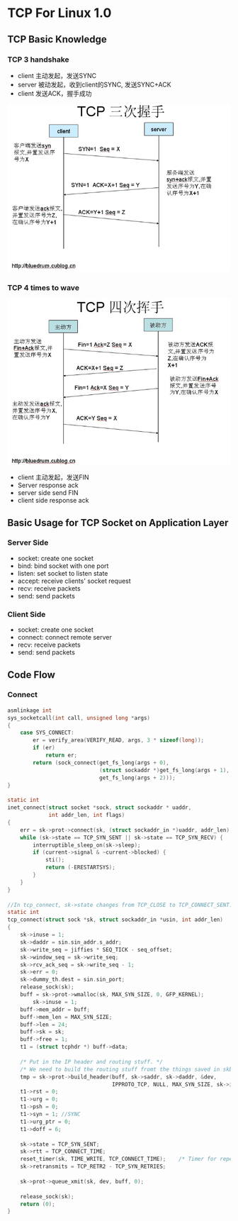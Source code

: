 # TCP For Linux 1.0

## TCP Basic Knowledge
### TCP 3 handshake
- client 主动发起，发送SYNC
- server 被动发起，收到client的SYNC, 发送SYNC+ACK
- client 发送ACK，握手成功

![握手](./pic/handshake.png)

### TCP 4 times to wave

![挥手](./pic/wave.jpg)

- client 主动发起，发送FIN
- Server response ack
- server side send FIN
- client side response ack

## Basic Usage for TCP Socket on Application Layer

### Server Side
- socket: create one socket
- bind: bind socket with one port
- listen: set socket to listen state
- accept: receive clients' socket request
- recv: receive packets
- send: send packets

### Client Side
- socket: create one socket
- connect: connect remote server
- recv: receive packets
- send: send packets

## Code Flow

### Connect

```c
asmlinkage int
sys_socketcall(int call, unsigned long *args)
{
    case SYS_CONNECT:
        er = verify_area(VERIFY_READ, args, 3 * sizeof(long));
        if (er) 
            return er;
        return (sock_connect(get_fs_long(args + 0),
                             (struct sockaddr *)get_fs_long(args + 1),
                             get_fs_long(args + 2)));                         
}

static int 
inet_connect(struct socket *sock, struct sockaddr * uaddr,
             int addr_len, int flags) 
{
	err = sk->prot->connect(sk, (struct sockaddr_in *)uaddr, addr_len);
	while (sk->state == TCP_SYN_SENT || sk->state == TCP_SYN_RECV) {
        interruptible_sleep_on(sk->sleep);
        if (current->signal & ~current->blocked) {
            sti();
            return (-ERESTARTSYS);
        }
	}
}

//In tcp_connect, sk->state changes from TCP_CLOSE to TCP_CONNECT_SENT.
static int
tcp_connect(struct sock *sk, struct sockaddr_in *usin, int addr_len)
{
    sk->inuse = 1;
    sk->daddr = sin.sin_addr.s_addr;
    sk->write_seq = jiffies * SEQ_TICK - seq_offset;
    sk->window_seq = sk->write_seq;
    sk->rcv_ack_seq = sk->write_seq - 1;
    sk->err = 0;
    sk->dummy_th.dest = sin.sin_port;
    release_sock(sk);
	buff = sk->prot->wmalloc(sk, MAX_SYN_SIZE, 0, GFP_KERNEL);
	    sk->inuse = 1;
    buff->mem_addr = buff;
    buff->mem_len = MAX_SYN_SIZE;
    buff->len = 24;
    buff->sk = sk;
    buff->free = 1;
    t1 = (struct tcphdr *) buff->data;

    /* Put in the IP header and routing stuff. */
    /* We need to build the routing stuff fromt the things saved in skb. */
    tmp = sk->prot->build_header(buff, sk->saddr, sk->daddr, &dev,
                                 IPPROTO_TCP, NULL, MAX_SYN_SIZE, sk->ip_tos, sk->ip_ttl);
    t1->rst = 0;
    t1->urg = 0;
    t1->psh = 0;
    t1->syn = 1; //SYNC
    t1->urg_ptr = 0;
    t1->doff = 6;
	
    sk->state = TCP_SYN_SENT;
    sk->rtt = TCP_CONNECT_TIME;
    reset_timer(sk, TIME_WRITE, TCP_CONNECT_TIME);    /* Timer for repeating the SYN until an answer */
    sk->retransmits = TCP_RETR2 - TCP_SYN_RETRIES;

    sk->prot->queue_xmit(sk, dev, buff, 0);

    release_sock(sk);
    return (0);
}


```
